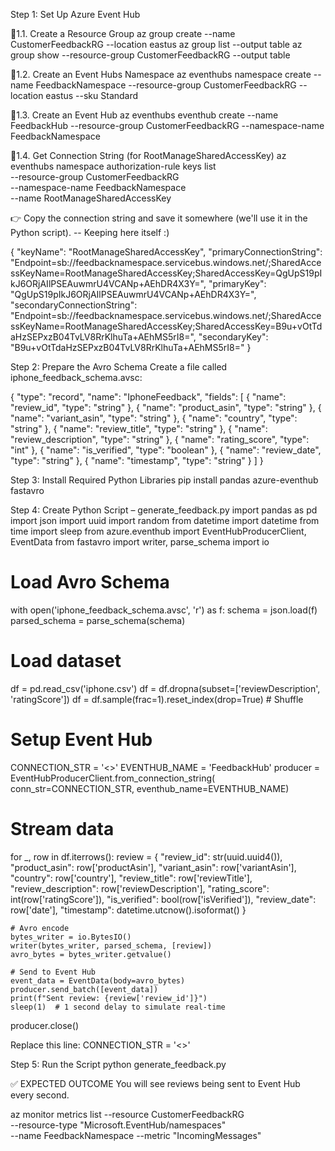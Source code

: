 Step 1: Set Up Azure Event Hub

🔹1.1. Create a Resource Group
az group create --name CustomerFeedbackRG --location eastus
az group list --output table
az group show --resource-group CustomerFeedbackRG --output table

🔹1.2. Create an Event Hubs Namespace
az eventhubs namespace create --name FeedbackNamespace --resource-group CustomerFeedbackRG --location eastus --sku Standard

🔹1.3. Create an Event Hub
az eventhubs eventhub create --name FeedbackHub --resource-group CustomerFeedbackRG --namespace-name FeedbackNamespace

🔹1.4. Get Connection String (for RootManageSharedAccessKey)
az eventhubs namespace authorization-rule keys list \
  --resource-group CustomerFeedbackRG \
  --namespace-name FeedbackNamespace \
  --name RootManageSharedAccessKey

👉 Copy the connection string and save it somewhere (we'll use it in the Python script). 
    -- Keeping here itself :)


{
  "keyName": "RootManageSharedAccessKey",
  "primaryConnectionString": "Endpoint=sb://feedbacknamespace.servicebus.windows.net/;SharedAccessKeyName=RootManageSharedAccessKey;SharedAccessKey=QgUpS19pIkJ6ORjAIlPSEAuwmrU4VCANp+AEhDR4X3Y=",
  "primaryKey": "QgUpS19pIkJ6ORjAIlPSEAuwmrU4VCANp+AEhDR4X3Y=",
  "secondaryConnectionString": "Endpoint=sb://feedbacknamespace.servicebus.windows.net/;SharedAccessKeyName=RootManageSharedAccessKey;SharedAccessKey=B9u+vOtTdaHzSEPxzB04TvLV8RrKlhuTa+AEhMS5rI8=",
  "secondaryKey": "B9u+vOtTdaHzSEPxzB04TvLV8RrKlhuTa+AEhMS5rI8="
}

Step 2: Prepare the Avro Schema
Create a file called iphone_feedback_schema.avsc:

{
  "type": "record",
  "name": "IphoneFeedback",
  "fields": [
    { "name": "review_id", "type": "string" },
    { "name": "product_asin", "type": "string" },
    { "name": "variant_asin", "type": "string" },
    { "name": "country", "type": "string" },
    { "name": "review_title", "type": "string" },
    { "name": "review_description", "type": "string" },
    { "name": "rating_score", "type": "int" },
    { "name": "is_verified", "type": "boolean" },
    { "name": "review_date", "type": "string" },
    { "name": "timestamp", "type": "string" }
  ]
}


Step 3: Install Required Python Libraries
pip install pandas azure-eventhub fastavro


Step 4: Create Python Script – generate_feedback.py
import pandas as pd
import json
import uuid
import random
from datetime import datetime
from time import sleep
from azure.eventhub import EventHubProducerClient, EventData
from fastavro import writer, parse_schema
import io

# Load Avro Schema
with open('iphone_feedback_schema.avsc', 'r') as f:
    schema = json.load(f)
parsed_schema = parse_schema(schema)

# Load dataset
df = pd.read_csv('iphone.csv')
df = df.dropna(subset=['reviewDescription', 'ratingScore'])
df = df.sample(frac=1).reset_index(drop=True)  # Shuffle

# Setup Event Hub
CONNECTION_STR = '<<PASTE-YOUR-CONNECTION-STRING>>'
EVENTHUB_NAME = 'FeedbackHub'
producer = EventHubProducerClient.from_connection_string(
    conn_str=CONNECTION_STR, eventhub_name=EVENTHUB_NAME)

# Stream data
for _, row in df.iterrows():
    review = {
        "review_id": str(uuid.uuid4()),
        "product_asin": row['productAsin'],
        "variant_asin": row['variantAsin'],
        "country": row['country'],
        "review_title": row['reviewTitle'],
        "review_description": row['reviewDescription'],
        "rating_score": int(row['ratingScore']),
        "is_verified": bool(row['isVerified']),
        "review_date": row['date'],
        "timestamp": datetime.utcnow().isoformat()
    }

    # Avro encode
    bytes_writer = io.BytesIO()
    writer(bytes_writer, parsed_schema, [review])
    avro_bytes = bytes_writer.getvalue()

    # Send to Event Hub
    event_data = EventData(body=avro_bytes)
    producer.send_batch([event_data])
    print(f"Sent review: {review['review_id']}")
    sleep(1)  # 1 second delay to simulate real-time

producer.close()

Replace this line:
CONNECTION_STR = '<<PASTE-YOUR-CONNECTION-STRING>>'


Step 5: Run the Script
python generate_feedback.py

✅ EXPECTED OUTCOME
You will see reviews being sent to Event Hub every second.

az monitor metrics list --resource CustomerFeedbackRG \
  --resource-type "Microsoft.EventHub/namespaces" \
  --name FeedbackNamespace --metric "IncomingMessages"
